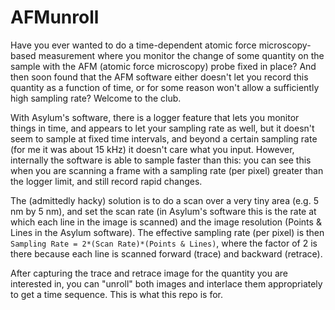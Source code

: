 # AFMunroll
Have you ever wanted to do a time-dependent atomic force microscopy-based measurement where you monitor the change of some quantity on the sample with the AFM (atomic force microscopy) probe fixed in place? And then soon found that the AFM software either doesn't let you record this quantity as a function of time, or for some reason won't allow a sufficiently high sampling rate? Welcome to the club.

With Asylum's software, there is a logger feature that lets you monitor things in time, and appears to let your sampling rate as well, but it doesn't seem to sample at fixed time intervals, and beyond a certain sampling rate (for me it was about 15 kHz) it doesn't care what you input. However, internally the software is able to sample faster than this: you can see this when you are scanning a frame with a sampling rate (per pixel) greater than the logger limit, and still record rapid changes.

The (admittedly hacky) solution is to do a scan over a very tiny area (e.g. 5 nm by 5 nm), and set the scan rate (in Asylum's software this is the rate at which each line in the image is scanned) and the image resolution (Points & Lines in the Asylum software). The effective sampling rate (per pixel) is then `Sampling Rate = 2*(Scan Rate)*(Points & Lines)`, where the factor of 2 is there because each line is scanned forward (trace) and backward (retrace).

After capturing the trace and retrace image for the quantity you are interested in, you can "unroll" both images and interlace them appropriately to get a time sequence. This is what this repo is for.
